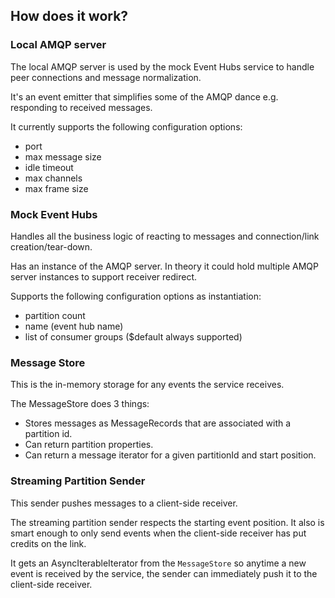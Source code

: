 ## How does it work?

### Local AMQP server

The local AMQP server is used by the mock Event Hubs service
to handle peer connections and message normalization.

It's an event emitter that simplifies some of the AMQP dance e.g. responding to received messages.

It currently supports the following configuration options:

- port
- max message size
- idle timeout
- max channels
- max frame size

### Mock Event Hubs

Handles all the business logic of reacting to messages and connection/link creation/tear-down.

Has an instance of the AMQP server.
In theory it could hold multiple AMQP server instances to support receiver redirect.

Supports the following configuration options as instantiation:

- partition count
- name (event hub name)
- list of consumer groups (\$default always supported)

### Message Store

This is the in-memory storage for any events the service receives.

The MessageStore does 3 things:

- Stores messages as MessageRecords that are associated with a partition id.
- Can return partition properties.
- Can return a message iterator for a given partitionId and start position.

### Streaming Partition Sender

This sender pushes messages to a client-side receiver.

The streaming partition sender respects the starting event position.
It also is smart enough to only send events when the client-side receiver
has put credits on the link.

It gets an AsyncIterableIterator from the `MessageStore` so anytime a new
event is received by the service, the sender can immediately push it to
the client-side receiver.
